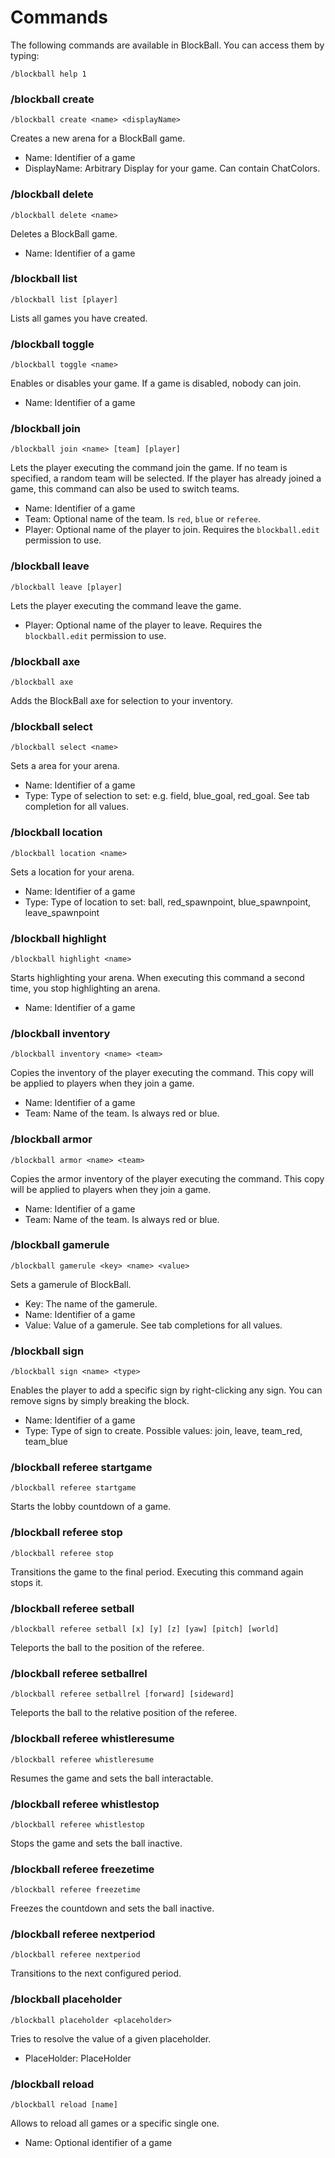 # Commands

The following commands are available in BlockBall. You can access them by typing:

```
/blockball help 1
```

### /blockball create

```
/blockball create <name> <displayName>
```

Creates a new arena for a BlockBall game.

* Name: Identifier of a game
* DisplayName: Arbitrary Display for your game. Can contain ChatColors.

### /blockball delete

```
/blockball delete <name>
```

Deletes a BlockBall game.

* Name: Identifier of a game

### /blockball list

```
/blockball list [player]
```

Lists all games you have created.

### /blockball toggle

```
/blockball toggle <name>
```

Enables or disables your game. If a game is disabled, nobody can join.

* Name: Identifier of a game

### /blockball join

```
/blockball join <name> [team] [player]
```

Lets the player executing the command join the game. If no team is specified, a random team will be selected.
If the player has already joined a game, this command can also be used to switch teams. 

* Name: Identifier of a game
* Team: Optional name of the team. Is ``red``, ``blue`` or ``referee``.
* Player: Optional name of the player to join. Requires the ``blockball.edit`` permission to use.

### /blockball leave

```
/blockball leave [player]
```

Lets the player executing the command leave the game.

* Player: Optional name of the player to leave. Requires the ``blockball.edit`` permission to use.

### /blockball axe

```
/blockball axe
```

Adds the BlockBall axe for selection to your inventory.

### /blockball select

```
/blockball select <name>
```

Sets a area for your arena.

* Name: Identifier of a game
* Type: Type of selection to set: e.g. field, blue_goal, red_goal. See tab completion for all values.

### /blockball location

```
/blockball location <name>
```

Sets a location for your arena.

* Name: Identifier of a game
* Type: Type of location to set: ball, red_spawnpoint, blue_spawnpoint, leave_spawnpoint


### /blockball highlight

```
/blockball highlight <name>
```

Starts highlighting your arena. When executing this command a second time, you stop highlighting an arena.

* Name: Identifier of a game

### /blockball inventory

```
/blockball inventory <name> <team>
```

Copies the inventory of the player executing the command. This copy will be applied to players when they join a game.

* Name: Identifier of a game
* Team: Name of the team. Is always red or blue.

### /blockball armor

```
/blockball armor <name> <team>
```

Copies the armor inventory of the player executing the command. This copy will be applied to players when they join a game.

* Name: Identifier of a game
* Team: Name of the team. Is always red or blue.

### /blockball gamerule

```
/blockball gamerule <key> <name> <value>
```

Sets a gamerule of BlockBall.

* Key: The name of the gamerule.
* Name: Identifier of a game
* Value: Value of a gamerule. See tab completions for all values.

### /blockball sign

```
/blockball sign <name> <type>
```

Enables the player to add a specific sign by right-clicking any sign. You can remove signs by simply breaking the block.

* Name: Identifier of a game
* Type: Type of sign to create. Possible values: join, leave, team_red, team_blue

### /blockball referee startgame

```
/blockball referee startgame
```

Starts the lobby countdown of a game.

### /blockball referee stop

```
/blockball referee stop
```

Transitions the game to the final period. Executing this command again stops it.

### /blockball referee setball

```
/blockball referee setball [x] [y] [z] [yaw] [pitch] [world]
```

Teleports the ball to the position of the referee.

### /blockball referee setballrel

```
/blockball referee setballrel [forward] [sideward]
```

Teleports the ball to the relative position of the referee.

### /blockball referee whistleresume

```
/blockball referee whistleresume
```

Resumes the game and sets the ball interactable.

### /blockball referee whistlestop

```
/blockball referee whistlestop
```

Stops the game and sets the ball inactive.

### /blockball referee freezetime

```
/blockball referee freezetime
```

Freezes the countdown and sets the ball inactive.

### /blockball referee nextperiod

```
/blockball referee nextperiod
```

Transitions to the next configured period.

### /blockball placeholder

```
/blockball placeholder <placeholder>
```

Tries to resolve the value of a given placeholder.

* PlaceHolder: PlaceHolder


### /blockball reload

```
/blockball reload [name]
```

Allows to reload all games or a specific single one.

* Name: Optional identifier of a game
